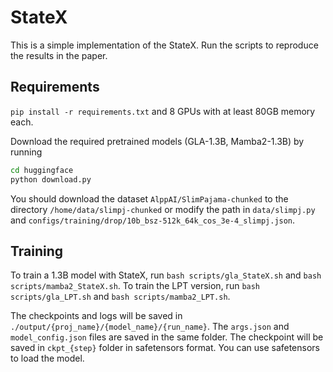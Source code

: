 # StateX

This is a simple implementation of the StateX. Run the scripts to reproduce the results in the paper.

## Requirements

`pip install -r requirements.txt` and 8 GPUs with at least 80GB memory each.

Download the required pretrained models (GLA-1.3B, Mamba2-1.3B) by running

```bash
cd huggingface
python download.py
```

You should download the dataset `AlppAI/SlimPajama-chunked` to the directory `/home/data/slimpj-chunked` or modify the path in `data/slimpj.py` and `configs/training/drop/10b_bsz-512k_64k_cos_3e-4_slimpj.json`.

## Training

To train a 1.3B model with StateX, run `bash scripts/gla_StateX.sh` and `bash scripts/mamba2_StateX.sh`. To train the LPT version, run `bash scripts/gla_LPT.sh` and `bash scripts/mamba2_LPT.sh`.

The checkpoints and logs will be saved in `./output/{proj_name}/{model_name}/{run_name}`. The `args.json` and `model_config.json` files are saved in the same folder. The checkpoint will be saved in `ckpt_{step}` folder in safetensors format. You can use safetensors to load the model.